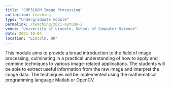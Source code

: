 ```yaml
---
title: "CMP3108M Image Processing"
collection: teaching
type: "Undergraduate module"
permalink: /teaching/2021-autumn-2
venue: "University of Lincoln, School of Computer Science"
date: 2021-10-04
location: "Lincoln, UK"
---
```


This module aims to provide a broad introduction to the field of image processing, culminating in a practical understanding of how to apply and combine techniques to various image-related applications. The students will be able to extract useful information from the raw image and interpret the image data. The techniques will be implemented using the mathematical programming language Matlab or OpenCV.

